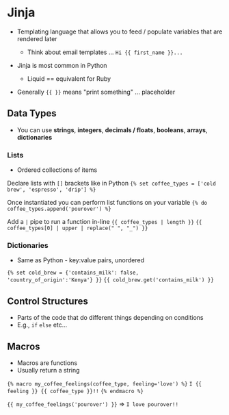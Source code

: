 # Jinja

* Templating language that allows you to feed / populate variables that are rendered later
  * Think about email templates ... `Hi {{ first_name }}...`

* Jinja is most common in Python
  * Liquid == equivalent for Ruby

* Generally `{{ }}` means "print something" ... placeholder
  

## Data Types

* You can use **strings**, **integers**, **decimals / floats**, **booleans**, **arrays**, **dictionaries**

### Lists

* Ordered collections of items

Declare lists with `[]` brackets like in Python
`{% set coffee_types = ['cold brew', 'espresso', 'drip'] %}`

Once instantiated you can perform list functions on your variable
`{% do coffee_types.append('pourover') %}`

Add a `|` pipe to run a function in-line
`{{ coffee_types | length }}`
`{{ coffee_types[0] | upper | replace(" ", "_") }}`


### Dictionaries

* Same as Python - key:value pairs, unordered

`{% set cold_brew = {'contains_milk': false, 'country_of_origin':'Kenya'} }}`
`{{ cold_brew.get('contains_milk') }}`

## Control Structures

* Parts of the code that do different things depending on conditions
* E.g., `if` `else` etc...

## Macros

* Macros are functions
* Usually return a string

`{% macro my_coffee_feelings(coffee_type, feeling='love') %}`
`I {{ feeling }} {{ coffee_type }}!!`
`{% endmacro %}`

`{{ my_coffee_feelings('pourover') }}` => `I love pourover!!`